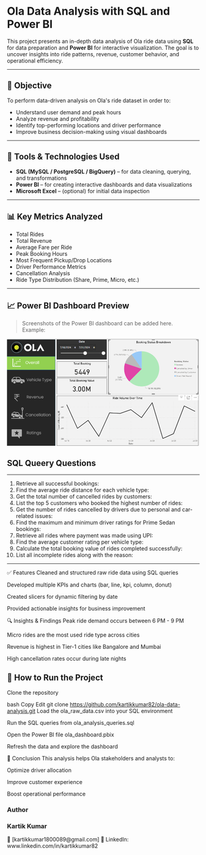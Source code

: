 #  Ola Data Analysis with SQL and Power BI

This project presents an in-depth data analysis of Ola ride data using **SQL** for data preparation and **Power BI** for interactive visualization. The goal is to uncover insights into ride patterns, revenue, customer behavior, and operational efficiency.

---

## 📌 Objective

To perform data-driven analysis on Ola's ride dataset in order to:
- Understand user demand and peak hours
- Analyze revenue and profitability
- Identify top-performing locations and driver performance
- Improve business decision-making using visual dashboards

---

## 📂 Tools & Technologies Used

- **SQL (MySQL / PostgreSQL / BigQuery)** – for data cleaning, querying, and transformations  
- **Power BI** – for creating interactive dashboards and data visualizations  
- **Microsoft Excel** – (optional) for initial data inspection  

---

## 📊 Key Metrics Analyzed

- Total Rides  
- Total Revenue  
- Average Fare per Ride  
- Peak Booking Hours  
- Most Frequent Pickup/Drop Locations  
- Driver Performance Metrics  
- Cancellation Analysis  
- Ride Type Distribution (Share, Prime, Micro, etc.)

---

## 📈 Power BI Dashboard Preview

> Screenshots of the Power BI dashboard can be added here.  
> Example:
<img src="Screenshot 2025-07-30 123116.png" />

## SQL Queery Questions

---

1. Retrieve all successful bookings:
2. Find the average ride distance for each vehicle type:
3. Get the total number of cancelled rides by customers:
4. List the top 5 customers who booked the highest number of rides:
5. Get the number of rides cancelled by drivers due to personal and car-related issues:
6. Find the maximum and minimum driver ratings for Prime Sedan bookings:
7. Retrieve all rides where payment was made using UPI:
8. Find the average customer rating per vehicle type:
9. Calculate the total booking value of rides completed successfully:
10. List all incomplete rides along with the reason:

 ---

✅ Features
Cleaned and structured raw ride data using SQL queries

Developed multiple KPIs and charts (bar, line, kpi, column, donut)

Created slicers for dynamic filtering by date

Provided actionable insights for business improvement

🔍 Insights & Findings
Peak ride demand occurs between 6 PM - 9 PM

Micro rides are the most used ride type across cities

Revenue is highest in Tier-1 cities like Bangalore and Mumbai

High cancellation rates occur during late nights

## 🚀 How to Run the Project
Clone the repository

bash
Copy
Edit
git clone https://github.com/kartikkumar82/ola-data-analysis.git
Load the ola_raw_data.csv into your SQL environment

Run the SQL queries from ola_analysis_queries.sql

Open the Power BI file ola_dashboard.pbix

Refresh the data and explore the dashboard

📌 Conclusion
This analysis helps Ola stakeholders and analysts to:

Optimize driver allocation

Improve customer experience

Boost operational performance

<h3>Author</h3>
<h3>Kartik Kumar</h3>
📧 [kartikkumar1800089@gmail.com]
🔗 LinkedIn: www.linkedin.com/in/kartikkumar82

